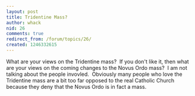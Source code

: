 ```yaml
---
layout: post
title: Tridentine Mass?
author: whack
nid: 26
comments: true
redirect_from: /forum/topics/26/
created: 1246332615
---
```

<p>What are your views on the Tridentine mass?&nbsp; If you don't like it, then what are your views on the coming changes to the Novus Ordo mass?&nbsp; I&nbsp;am not talking about the people invovled.&nbsp; Obviously many people who love the Tridentine mass are a bit too far opposed to the real Catholic Church because they deny that the Novus Ordo is in fact a mass. &nbsp; &nbsp; </p>
